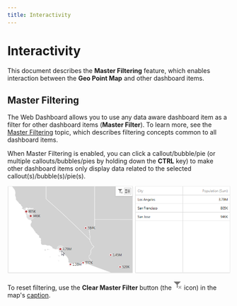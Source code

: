 ```yaml
---
title: Interactivity
---
```

# Interactivity
This document describes the **Master Filtering** feature, which enables interaction between the **Geo Point Map** and other dashboard items.

## Master Filtering
The Web Dashboard allows you to use any data aware dashboard item as a filter for other dashboard items (**Master Filter**). To learn more, see the [Master Filtering](../../data-presentation/master-filtering.md) topic, which describes filtering concepts common to all dashboard items.

When Master Filtering is enabled, you can click a callout/bubble/pie (or multiple callouts/bubbles/pies by holding down the **CTRL** key) to make other dashboard items only display data related to the selected callout(s)/bubble(s)/pie(s).

![GeoPointMap_MasterFiltering_Web](../../../../images/img22521.png)

To reset filtering, use the **Clear Master Filter** button (the ![WebViewer_ClearMasterFilterIcon](../../../../images/img22461.png) icon) in the map's [caption](../../data-presentation/dashboard-layout.md).